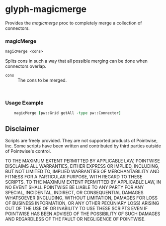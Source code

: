 # glyph-magicmerge

Provides the *magicmerge* proc to completely merge a collection of
connectors.

### magicMerge

```Tcl
magicMerge <cons>
```
Splits cons in such a way that all possible merging can be done when connectors
overlap.

<dl>
  <dt><code>cons</code></dt>
  <dd>The cons to be merged.</dd>
</dl>
<br/>


### Usage Example

```Tcl
    magicMerge [pw::Grid getAll -type pw::Connector]
```


## Disclaimer
Scripts are freely provided. They are not supported products of
Pointwise, Inc. Some scripts have been written and contributed by third
parties outside of Pointwise's control.

TO THE MAXIMUM EXTENT PERMITTED BY APPLICABLE LAW, POINTWISE DISCLAIMS
ALL WARRANTIES, EITHER EXPRESS OR IMPLIED, INCLUDING, BUT NOT LIMITED
TO, IMPLIED WARRANTIES OF MERCHANTABILITY AND FITNESS FOR A PARTICULAR
PURPOSE, WITH REGARD TO THESE SCRIPTS. TO THE MAXIMUM EXTENT PERMITTED
BY APPLICABLE LAW, IN NO EVENT SHALL POINTWISE BE LIABLE TO ANY PARTY
FOR ANY SPECIAL, INCIDENTAL, INDIRECT, OR CONSEQUENTIAL DAMAGES
WHATSOEVER (INCLUDING, WITHOUT LIMITATION, DAMAGES FOR LOSS OF BUSINESS
INFORMATION, OR ANY OTHER PECUNIARY LOSS) ARISING OUT OF THE USE OF OR
INABILITY TO USE THESE SCRIPTS EVEN IF POINTWISE HAS BEEN ADVISED OF THE
POSSIBILITY OF SUCH DAMAGES AND REGARDLESS OF THE FAULT OR NEGLIGENCE OF
POINTWISE.

[SetWiki]: http://en.wikipedia.org/wiki/Set_%28mathematics%29
